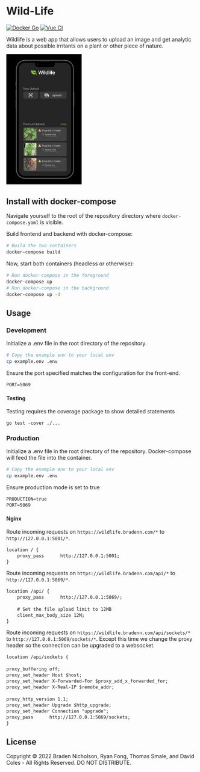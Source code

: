 # Wild-Life

[![Docker Go](https://github.com/ChicoState/Wild-Life/actions/workflows/docker-go.yml/badge.svg)](https://github.com/ChicoState/Wild-Life/actions/workflows/docker-go.yml)
[![Vue CI](https://github.com/ChicoState/Wild-Life/actions/workflows/vite.yml/badge.svg)](https://github.com/ChicoState/Wild-Life/actions/workflows/vite.yml)

Wildlife is a web app that allows users to upload an image and get analytic data about possible irritants on a plant or
other piece of nature.

<img src="docs/UI.png" alt="UI" width="200px"/>

## Install with docker-compose

Navigate yourself to the root of the repository directory where `docker-compose.yaml` is visible.

Build frontend and backend with docker-compose:

```bash
# Build the two containers
docker-compose build
```

Now, start both containers (headless or otherwise):

```bash
# Run docker-compose in the foreground
docker-compose up
# Run docker-compose in the background
docker-compose up -d
```

## Usage

### Development

Initialize a .env file in the root directory of the repository.

```bash
# Copy the example env to your local env
cp example.env .env
```

Ensure the port specified matches the configuration for the front-end.

```dotenv
PORT=5069
```

#### Testing

Testing requires the coverage package to show detailed statements

```
go test -cover ./...
```

### Production

Initialize a .env file in the root directory of the repository. Docker-compose will feed the file into the container.

```bash
# Copy the example env to your local env
cp example.env .env
```

Ensure production mode is set to true

```dotenv
PRODUCTION=true
PORT=5069
```

#### Nginx

Route incoming requests on `https://wildlife.bradenn.com/*` to `http://127.0.0.1:5001/*`.

```nginx
location / {
    proxy_pass      http://127.0.0.1:5001;
}
```

Route incoming requests on `https://wildlife.bradenn.com/api/*` to `http://127.0.0.1:5069/*`.

```nginx
location /api/ {
    proxy_pass      http://127.0.0.1:5069/;
    
    # Set the file upload limit to 12MB
    client_max_body_size 12M;
}
```

Route incoming requests on `https://wildlife.bradenn.com/api/sockets/*` to `http://127.0.0.1:5069/sockets/*`. Except
this time we change the proxy header so the connection can be upgraded to a websocket.

```nginx
location /api/sockets {
    
proxy_buffering off;
proxy_set_header Host $host;
proxy_set_header X-Forwarded-For $proxy_add_x_forwarded_for;
proxy_set_header X-Real-IP $remote_addr;

proxy_http_version 1.1;
proxy_set_header Upgrade $http_upgrade;
proxy_set_header Connection "upgrade";
proxy_pass      http://127.0.0.1:5069/sockets;
}
```

## License

Copyright &copy; 2022 Braden Nicholson, Ryan Fong, Thomas Smale, and David Coles - All Rights Reserved. DO NOT
DISTRIBUTE.

